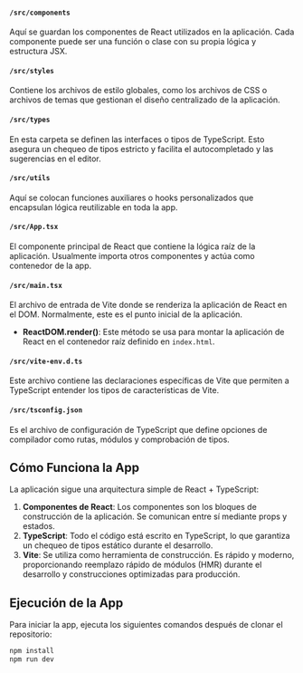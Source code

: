 


#### `/src/components`

Aquí se guardan los componentes de React utilizados en la aplicación. Cada componente puede ser una función o clase con su propia lógica y estructura JSX.

#### `/src/styles`

Contiene los archivos de estilo globales, como los archivos de CSS o archivos de temas que gestionan el diseño centralizado de la aplicación.

#### `/src/types`

En esta carpeta se definen las interfaces o tipos de TypeScript. Esto asegura un chequeo de tipos estricto y facilita el autocompletado y las sugerencias en el editor.

#### `/src/utils`

Aquí se colocan funciones auxiliares o hooks personalizados que encapsulan lógica reutilizable en toda la app.

#### `/src/App.tsx`

El componente principal de React que contiene la lógica raíz de la aplicación. Usualmente importa otros componentes y actúa como contenedor de la app.

#### `/src/main.tsx`

El archivo de entrada de Vite donde se renderiza la aplicación de React en el DOM. Normalmente, este es el punto inicial de la aplicación.

- **ReactDOM.render()**: Este método se usa para montar la aplicación de React en el contenedor raíz definido en `index.html`.

#### `/src/vite-env.d.ts`

Este archivo contiene las declaraciones específicas de Vite que permiten a TypeScript entender los tipos de características de Vite.

#### `/src/tsconfig.json`

Es el archivo de configuración de TypeScript que define opciones de compilador como rutas, módulos y comprobación de tipos.

## Cómo Funciona la App

La aplicación sigue una arquitectura simple de React + TypeScript:

1. **Componentes de React**: Los componentes son los bloques de construcción de la aplicación. Se comunican entre sí mediante props y estados.
2. **TypeScript**: Todo el código está escrito en TypeScript, lo que garantiza un chequeo de tipos estático durante el desarrollo.
3. **Vite**: Se utiliza como herramienta de construcción. Es rápido y moderno, proporcionando reemplazo rápido de módulos (HMR) durante el desarrollo y construcciones optimizadas para producción.

## Ejecución de la App

Para iniciar la app, ejecuta los siguientes comandos después de clonar el repositorio:

```bash
npm install
npm run dev
